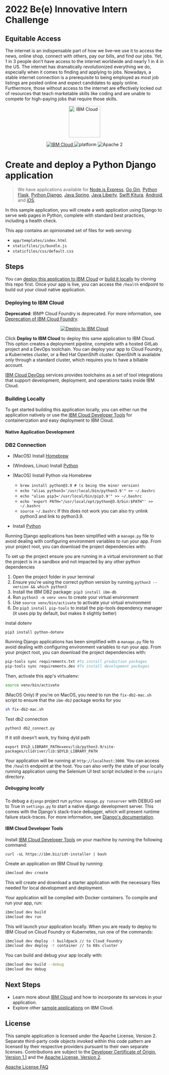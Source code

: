 # 2022 Be(e) Innovative Intern Challenge
## Equitable Access
The internet is an indispensable part of how we live–we use it to access the news, online shop, connect with others, pay our bills, and find our jobs. Yet, 1 in 3 people don’t have access to the internet worldwide and nearly 1 in 4 in the US. The internet has dramatically revolutionized everything we do, especially when it comes to finding and applying to jobs. Nowadays, a stable internet connection is a prerequisite to being employed as most job listings are posted online and expect candidates to apply online. Furthermore, those without access to the internet are effectively locked out of resources that teach marketable skills like coding and are unable to compete for high-paying jobs that require those skills.


<p align="center">
    <a href="https://cloud.ibm.com">
        <img src="https://cloud.ibm.com/media/docs/developer-appservice/resources/ibm-cloud.svg" height="100" alt="IBM Cloud">
    </a>
</p>


<p align="center">
    <a href="https://cloud.ibm.com">
    <img src="https://img.shields.io/badge/IBM%20Cloud-powered-blue.svg" alt="IBM Cloud">
    </a>
    <img src="https://img.shields.io/badge/platform-django-lightgrey.svg?style=flat" alt="platform">
    <img src="https://img.shields.io/badge/license-Apache2-blue.svg?style=flat" alt="Apache 2">
</p>


# Create and deploy a Python Django application

> We have applications available for [Node.js Express](https://github.com/IBM/node-express-app), [Go Gin](https://github.com/IBM/go-gin-app), [Python Flask](https://github.com/IBM/python-flask-app), [Python Django](https://github.com/IBM/python-django-app), [Java Spring](https://github.com/IBM/java-spring-app), [Java Liberty](https://github.com/IBM/java-liberty-app), [Swift Kitura](https://github.com/IBM/swift-kitura-app), [Android](https://github.com/IBM/android-app), and [iOS](https://github.com/IBM/ios-app).

In this sample application, you will create a web application using Django to serve web pages in Python, complete with standard best practices, including a health check.

This app contains an opinionated set of files for web serving:

- `app/templates/index.html`
- `staticfiles/js/bundle.js`
- `staticfiles/css/default.css`

## Steps

You can [deploy this application to IBM Cloud](https://cloud.ibm.com/developer/appservice/starter-kits/python-django-app) or [build it locally](#building-locally) by cloning this repo first. Once your app is live, you can access the `/health` endpoint to build out your cloud native application.

### Deploying to IBM Cloud

**Deprecated**: IBM® Cloud Foundry is deprecated. For more information, see [Deprecation of IBM Cloud Foundry](http://ibm.biz/ibmcf-announce).

<p align="center">
    <a href="https://cloud.ibm.com/developer/appservice/starter-kits/python-django-app">
    <img src="https://cloud.ibm.com/devops/setup/deploy/button_x2.png" alt="Deploy to IBM Cloud">
    </a>
</p>

Click **Deploy to IBM Cloud** to deploy this same application to IBM Cloud. This option creates a deployment pipeline, complete with a hosted GitLab project and a DevOps toolchain. You can deploy your app to Cloud Foundry, a Kubernetes cluster, or a Red Hat OpenShift cluster. OpenShift is available only through a standard cluster, which requires you to have a billable account.

[IBM Cloud DevOps](https://www.ibm.com/cloud/devops) services provides toolchains as a set of tool integrations that support development, deployment, and operations tasks inside IBM Cloud.

### Building Locally

To get started building this application locally, you can either run the application natively or use the [IBM Cloud Developer Tools](https://cloud.ibm.com/docs/cli?topic=cloud-cli-getting-started) for containerization and easy deployment to IBM Cloud.

#### Native Application Development

### DB2 Connection
* (MacOS) Install [Homebrew](https://brew.sh/)
* (Windows, Linux) Install [Python](https://www.python.org/downloads/)
* (MacOS) Install Python via Homebrew
  * `brew install python@3.9 # (x being the minor version)`
  * `echo "alias python3='/usr/local/bin/python3.9'" >> ~/.bashrc`
  * `echo "alias pip3='/usr/local/bin/pip3.9'" >> ~/.bashrc`
  * `echo 'export PATH="/usr/local/opt/python@3.9/bin:$PATH"' >> ~/.bashrc`
  * `source ~/.bashrc`
If this does not work you can also try unlink python3 and link to python3.9.

* Install [Python](https://www.python.org/downloads/)

Running Django applications has been simplified with a `manage.py` file to avoid dealing with configuring environment variables to run your app. From your project root, you can download the project dependencies with:


To set up the project ensure you are running in a virtual environment so that the project is in a sandbox and not impacted by any other python dependencies
1. Open the project folder in your terminal
2. Ensure you're using the correct python version by running `python3 --version && which python3`
3. Install the IBM DB2 package: `pip3 install ibm-db`
2. Run `python3 -m venv venv` to create your virtual environment
3. Use `source venv/bin/activate` to activate your virtual environment
4. Do `pip3 install pip-tools` to install the pip-tools dependency manager (it uses pip by default, but makes it slightly better)


instal dotenv
```
pip3 install python-dotenv
```
Running Django applications has been simplified with a `manage.py` file to avoid dealing with configuring environment variables to run your app. From your project root, you can download the project dependencies with:

```bash
pip-tools sync requirements.txt #To install production packages
pip-tools sync requirements.dev #To install development packages
```

Then, activate this app's virtualenv:

```bash
source venv/bin/activate
```

(MacOS Only) If you're on MacOS, you need to run the `fix-db2-mac.sh` script to ensure that the `ibm-db2` package works for you

```bash
sh fix-db2-mac.sh
```

Test db2 connection
```
python3 db2_connect.py
```

If it still doesn't work, try fixing dyld path
```
export DYLD_LIBRARY_PATH=venv/lib/python3.9/site-packages/clidriver/lib:$DYLD_LIBRARY_PATH
```


Your application will be running at `http://localhost:3000`.  You can access the `/health` endpoint at the host. You can also verify the state of your locally running application using the Selenium UI test script included in the `scripts` directory.

##### Debugging locally
To debug a `django` project run `python manage.py runserver` with DEBUG set to True in `settings.py` to start a native django development server. This comes with the Django's stack-trace debugger, which will present runtime failure stack-traces. For more information, see [Django's documentation](https://docs.djangoproject.com/en/2.0/ref/settings/).

#### IBM Cloud Developer Tools

Install [IBM Cloud Developer Tools](https://cloud.ibm.com/docs/cli?topic=cloud-cli-getting-started) on your machine by running the following command:
```
curl -sL https://ibm.biz/idt-installer | bash
```

Create an application on IBM Cloud by running:

```bash
ibmcloud dev create
```

This will create and download a starter application with the necessary files needed for local development and deployment.

Your application will be compiled with Docker containers. To compile and run your app, run:

```bash
ibmcloud dev build
ibmcloud dev run
```

This will launch your application locally. When you are ready to deploy to IBM Cloud on Cloud Foundry or Kubernetes, run one of the commands:

```bash
ibmcloud dev deploy -t buildpack // to Cloud Foundry
ibmcloud dev deploy -t container // to K8s cluster
```

You can build and debug your app locally with:

```bash
ibmcloud dev build --debug
ibmcloud dev debug
```

## Next Steps
* Learn more about [IBM Cloud](https://cloud.ibm.com) and how to incorporate its services in your application.
* Explore other [sample applications](https://cloud.ibm.com/developer/appservice/starter-kits) on IBM Cloud.

## License

This sample application is licensed under the Apache License, Version 2. Separate third-party code objects invoked within this code pattern are licensed by their respective providers pursuant to their own separate licenses. Contributions are subject to the [Developer Certificate of Origin, Version 1.1](https://developercertificate.org/) and the [Apache License, Version 2](https://www.apache.org/licenses/LICENSE-2.0.txt).

[Apache License FAQ](https://www.apache.org/foundation/license-faq.html#WhatDoesItMEAN)



